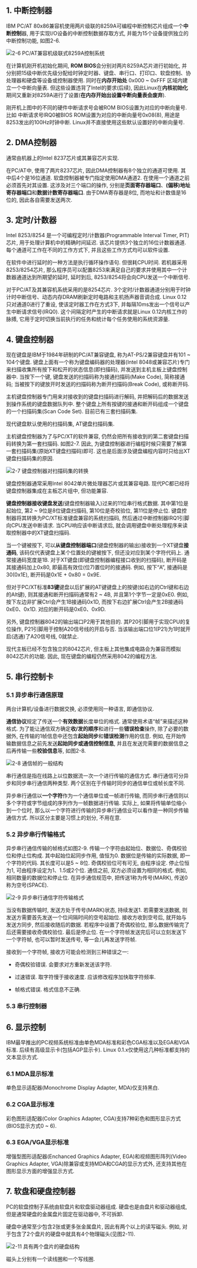 ## 1. 中断控制器

IBM PC/AT 80x86兼容机使用两片级联的8259A可编程中断控制芯片组成一个**中断控制**器, 用于实现I/O设备的中断控制数据存取方式, 并能为15个设备提供独立的中断控制功能, 如图2-6. 


![2-6 PC/AT兼容机级联式8259A控制系统](images/5.png)

在计算机刚开机初始化期间, **ROM BIOS**会分别对两片8259A芯片进行初始化, 并分别把15级中断优先级分配给时钟定时器、键盘、串行口、打印口、软盘控制、协处理器和硬盘等设备或控制器使用. 同时在**内存开始处** 0x000 ~ 0xFFF 区域内建立一个中断向量表. 但这些设置违背了Intel的要求(后续), 因此Linux在**内核初始化**期间又重新对8259A进行了设置(**在内存开始出设置中断向量表会废弃**). 

刚开机上图中的不同的硬件中断请求号会被ROM BIOS设置为对应的中断向量号. 比如 中断请求号IRQ0被BIOS ROM设置为对应的中断向量号0x08(8), 用途是8253发出的100Hz时钟中断. Linux并不直接使用这些默认设置好的中断向量号. 

## 2. DMA控制器

通常由机器上的Intel 8237芯片或其兼容芯片实现. 

在PC/AT中, 使用了两片8237芯片, 因此DMA控制器有8个独立的通道可使用. 其中后4个是16位通道. 软盘控制器被专门指定使用DMA通道2. 在使用一个通道之前必须首先对其设置. 这涉及对三个端口的操作, 分别是**页面寄存器端口**、**(偏移)地址寄存器端口**和**数据计数寄存器端口**. 由于DMA寄存器是8位, 而地址和计数值是16位的, 因此各自需要发送两次. 

## 3. 定时/计数器

Intel 8253/8254 是一个可编程定时/计数器(Programmable Interval Timer, PIT)芯片, 用于处理计算机中的精确时间延迟. 该芯片提供3个独立的16位计数器通道. 每个通道可工作在不同的工作方式下, 并且这些工作方式均可以软件设置. 

在软件中进行延时的一种方法是执行循环操作语句. 但很耗CPU时间. 若机器采用8253/8254芯片, 那么程序员可以配置8253来满足自己的要求并使用其中一个计数器通道达到所期望的延时, 延时到后, 8253/8254将会向CPU发送一个中断信号. 

对于PC/AT及其兼容机系统采用的是8254芯片. 3个定时/计数器通道分别用于时钟计时中断信号、动态内存DRAM刷新定时电路和主机扬声器音调合成. Linux 0.12只对通道0进行了重设, 使该定时器工作在方式3下, 并每隔10ms发出一个信号以产生中断请求信号(IRQ0). 这个间隔定时产生的中断请求就是Linux 0.12内核工作的脉搏, 它用于定时切换当前执行的任务和统计每个任务使用的系统资源量. 

## 4. 键盘控制器

现在键盘是IBM于1984年研制的PC/AT兼容键盘, 称为AT-PS/2兼容键盘并有101 ~ 104个键盘. 键盘上面有一个称为键盘编码器的处理器(Intel 8048或兼容芯片)专门来扫描收集所有按下和松开的状态信息(即扫描码), 并发送到主机主板上键盘控制器中. 当按下一个键, 键盘发送的扫描码称为接通扫描码(Make Code), 简称接通码; 当被按下的键放开时发送的扫描码称为断开扫描码(Break Code), 或称断开码. 

主机键盘控制器专门用来对接收到的键盘扫描码进行解码, 并把解码后的数据发送到操作系统的键盘数据队列中. 整个键盘上所有按键的接通和断开码组成一个键盘的一个扫描码集(Scan Code Set). 目前已有三套扫描码集. 

现代键盘默认使用的扫描码集, AT键盘扫描码集. 

主机键盘控制器为了与PC/XT的软件兼容, 仍然会把所有接收到的第二套键盘扫描码转换为第一套扫描码. 如图2-7. 因此, 为键盘控制器进行编程时候只需要了解第一套扫描码集(原始XT键盘扫描码)即可. 这也是后面涉及键盘编程内容时只给出XT键盘扫描码集的原因. 

![2-7 键盘控制器对扫描码集的转换](images/6.png)

键盘控制器通常采用Intel 8042单片微处理器芯片或其兼容电路. 现代PC都已经将键盘控制器集成在主板芯片组中, 但功能兼容. 

**键盘控制器接收键盘发送**(键盘控制器输入)过来的11位串行格式数据. 其中第1位是起始位, 第2 ~ 9位是8位键盘扫描码, 第10位是奇校验位, 第11位是停止位. 键盘控制器将其转换为PC/XT标准键盘兼容的系统扫描码, 然后通过中断控制器IRQ1引脚向CPU发送中断请求. 当CPU响应该中断请求后, 就会调用键盘中断处理程序来读取控制器中的XT键盘扫描码. 

当一个键被按下, 可以**从键盘控制器端口**(键盘控制器的输出)接收到一个XT键盘**接通码**, 该码仅代表键盘上某个位置处的键被按下, 但还没对应到某个字符代码上. 通常接通码宽度是1B. 对于XT键盘(即键盘控制器编程接口收到的扫描码), 断开码是其接通码加上0x80, 即最高有效位(位7)置位时的接通码. 例如, 按下“A”, 接通码是30(0x1E), 断开码是0x1E + 0x80 = 0x9E. 

但对于PC/XT标准**83键**键盘以后扩展的AT键键盘上的按键(如右边的Ctrl键和右边的Alt键), 则其接通和断开扫描码通常有2 ~ 4B, 并且第1个字节一定是0xE0. 例如, 按下左边非扩展Ctrl会产生1B接通码0x1D, 而按下右边扩展Ctrl会产生2B接通码0xE0、0x1D. 对应的断开码是0xE0、0x9D. 

另外, 键盘控制器8042的输出端口P2用于其他目的. 其P20引脚用于实现CPU的复位操作, P21引脚用于控制A20信号线的开启与否. 当该输出端口位1(P21)为1时就开启(选通)了A20信号线, 0就禁止. 

现代主板已经不包含独立的8042芯片, 但主板上其他集成电路会为兼容而模拟8042芯片的功能. 因此, 现在键盘的编程仍然采用8042的编程方法. 

## 5. 串行控制卡

### 5.1 异步串行通信原理

两台计算机/设备进行数据交换, 必须使用同一种语言, 即通信协议. 

**通信协议**规定了传送一个**有效数据**长度单位的格式. 通常使用术语“帧”来描述这种格式. 为了能让通信双方确定**收/发的顺序**和进行一些**错误检查**操作, 除了必要的数据外, 在传输的1帧信息中还包含**起始同步**和**错误检测**作用的信息. 例如, 在开始传输数据信息之前先发送**起始同步或通信控制信息**, 并且在发送完需要的数据信息之后再传输一些**校验信息**等, 如图2-8.

![2-8 通信帧的一般结构](images/7.png) 

串行通信是指在线路上以位数据流一次一个进行传输的通信方式. 串行通信可分异步和同步串行通信两种类型. 两个区别在于传输时同步的通信单位或帧长度不同. 

异步串行通信以**一个字符**作为一个通信单位或一帧进行传输, 而同步串行通信则以多个字符或字节组成的序列作为一帧数据进行传输. 实际上, 如果将传输单位缩小到一个位时, 那么以一个字符进行传输的异步串行通信业可以看作是一种同步传输通信方式. 所以区分主要是习惯上的划分, 不用在意. 

### 5.2 异步串行传输格式

异步串行通信传输的帧格式如图2-9. 传输一个字符由起始位、数据位、奇偶校验位和停止位构成. 其中起始位起同步作用, 值恒为0. 数据位是传输的实际数据, 即一个字符的代码. 其长度可以是5 ~ 8位. 奇偶校验位可有可无, 由程序设定. 停止位恒为1, 可由程序设定为1、1.5或2个位. 通信之前, 双方必须设置为相同的格式. 例如, 相同数量的数据位和停止位. 在异步通信规范中, 把传送1称为传号(MARK), 传送0称为空号(SPACE). 

![2-9 异步串行通信字符传输格式](images/8.png)

当没有数据传输时, 发送方处于传号(MARK)状态, 持续发送1. 若需要发送数据, 则发送方需要首先发送一个位间隔时间的空号起始位. 接收方收到空号后, 就开始与发送方同步, 然后接收随后的数据. 若程序中设置了奇偶校验位, 那么数据传输完了后还需要接收奇偶校验位. 最后是停止位. 在一个字符帧发送完后可以立刻发送下一个字符帧, 也可以暂时发送传号, 等一会儿再发送字符帧. 

接收到一个字符帧, 接收方可能会检测到三种错误之一: 

- 奇偶校验错误. 会要求对方重新发送该字符. 

- 过速错误. 取字符慢于接收速度. 应该修改程序加快取字符频率. 

- 帧格式错误. 格式信息不正确. 

### 5.3 串行控制器

## 6. 显示控制

IBM最早推出的PC视频系统标准由单色MDA标准和彩色CGA标准以及EGA和VGA标准. 后续有高级显示卡(包括AGP显示卡). Linux 0.1.x仅使用这几种标准都支持的文本显示方式. 

### 6.1 MDA显示标准

单色显示适配器(Monochrome Display Adapter, MDA)仅支持黑白. 

### 6.2 CGA显示标准

彩色图形适配器(Color Graphics Adapter, CGA)支持7种彩色和图形显示方式(BIOS显示方式0 ~ 6). 

### 6.3 EGA/VGA显示标准

增强型图形适配器(Enchanced Graphics Adapter, EGA)和视频图形阵列(Video Graphics Adapter,  VGA)除兼容或支持MDA和CGA的显示方式外, 还支持其他在图形显示方面的增强显示方式. 

## 7. 软盘和硬盘控制器

PC的软盘控制子系统由软盘片和软盘驱动器组成. 硬盘也是由盘片和驱动器组成, 但是通常硬盘的金属盘片固定在驱动器中, 不可拆卸. 

硬盘中通常至少包含2张或更多张金属盘片, 因此有两个以上的读写磁头. 例如, 对于包含了2个盘片的硬盘中就具有4个物理磁头(见图2-11). 

![2-11 具有两个盘片的硬盘结构](images/9.png)

磁头上分别有一个读线圈和一个写线圈. 